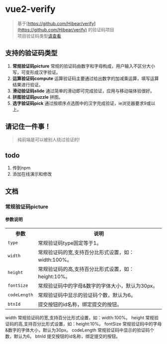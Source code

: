 # vue2-verify

> 基于[https://github.com/Hibear/verify](https://github.com/Hibear/verify) 的验证码项目  
> 项目验证码类型[请查看](http://veui.net/)

## 支持的验证码类型  

1. **常规验证码picture** 常规的验证码由数字和字母构成，用户输入不区分大小写，可变形成汉字验证。 
2. **运算验证码compute** 运算验证码主要通过给出数字的加减乘运算，填写运算结果进行验证。 
3. **滑动验证码slide** 通过简单的滑动即可完成验证，应用与移动端体验很好。  
4. **拼图验证码puzzle** 拼图。 
5. **选字验证码pick** 通过按顺序点选图中的汉字完成验证，ie浏览器要求9或以上。  

## 请记住一件事！
> 纯前端是可以被别人绕过验证的!

## todo
1. 传到npm
2. 添加在线演示和修改

## 文档
### 常规验证码picture
#### 参数说明
<table >
<tr>
<th>参数</th>
<th>说明</th>
						    </tr>
						    <tr>
						        <td><code>type</code></td>
						        <td>常规验证码type固定等于1。</td>
						    </tr>
						    <tr>
						        <td><code>width</code></td>
						        <td>常规验证码的宽,支持百分比形式设置，如：width:100%。</td>
						    </tr>
						    <tr>
						        <td><code>height</code></td>
						        <td>常规验证码的高,支持百分比形式设置，如：height:10%。</td>
						    </tr>
						    <tr>
						        <td><code>fontSize</code></td>
						        <td>常规验证码中的字母&amp;数字的字体大小，默认为30px。</td>
						    </tr>
						    <tr>
						        <td><code>codeLength</code></td>
						        <td>常规验证码中显示的验证码个数，默认为6。</td>
						    </tr>
						    <tr>
						        <td><code>btnId</code></td>
						        <td>提交按钮的id名称，绑定提交的按钮。</td>
						    </tr>
					</table>


width	常规验证码的宽,支持百分比形式设置，如：width:100%。
height	常规验证码的高,支持百分比形式设置，如：height:10%。
fontSize	常规验证码中的字母&数字的字体大小，默认为30px。
codeLength	常规验证码中显示的验证码个数，默认为6。
btnId	提交按钮的id名称，绑定提交的按钮。

